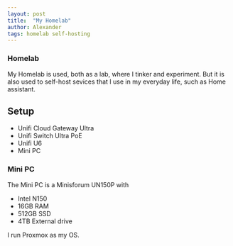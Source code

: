 ```yaml
---
layout: post
title:  "My Homelab"
author: Alexander
tags: homelab self-hosting
---
```


### Homelab

My Homelab is used, both as a lab, where I tinker and experiment.
But it is also used to self-host sevices that I use in my everyday life,
such as Home assistant.

## Setup
- Unifi Cloud Gateway Ultra
- Unifi Switch Ultra PoE
- Unifi U6
- Mini PC

### Mini PC
The Mini PC is a Minisforum UN150P with
- Intel N150
- 16GB RAM
- 512GB SSD
- 4TB External drive

I run Proxmox as my OS.
